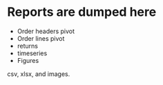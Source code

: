 # Reports are dumped here

- Order headers pivot
- Order lines pivot
- returns
- timeseries
- Figures

csv, xlsx, and images.
